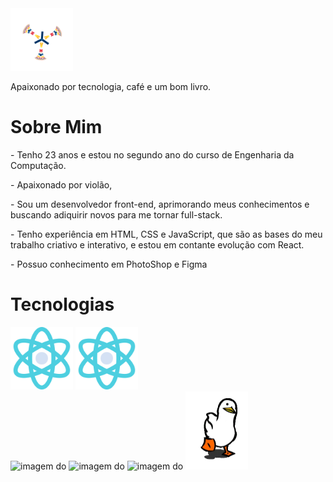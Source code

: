 <img src="./assets/M74W.gif" width="100" alt="imagem de carregamento">
<p>Apaixonado por tecnologia, café e um bom livro.</p>

<h1>Sobre Mim</h1>

<p>- Tenho 23 anos e estou no segundo ano do curso de Engenharia da Computação.</p>
<p>- Apaixonado por violão, </p>
<p>- Sou um desenvolvedor front-end, aprimorando meus conhecimentos e buscando adiquirir novos para me tornar full-stack.</p>
<p>- Tenho experiência em HTML, CSS e JavaScript, que são as bases do meu trabalho criativo e interativo, e estou em contante evolução com React.</p>
<p>- Possuo conhecimento em PhotoShop e Figma</p>

<h1>Tecnologias</h1>

<div display="flex">
    <img width="100" src="./assets/react.png" alt="imagem do react">
    <img width="100" src="./assets/react.png" alt="imagem do react">
</div>


<img src="" alt="imagem do ">
<img src="" alt="imagem do ">
<img src="" alt="imagem do ">

<img src="./assets/pato.webp" width="100" alt="imagem do pato">

